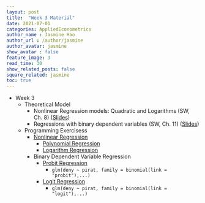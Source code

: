```yaml
---
layout: post
title:  "Week 3 Material"
date: 2021-07-01
categories: AppliedEconometrics
author_name : Jasmine Hao
author_url : /author/jasmine
author_avatar: jasmine
show_avatar : false
feature_image: 3
read_time: 30
show_related_posts: false
square_related: jasmine
toc: true
---
```



* Week 3
  * Theoretical Model
    * Nonlinear Regression models: Quadratic and Logarithms (SW, Ch. 8) ([Slides](2021/Theory/5_nonlinear.pdf))  
    * Regressions with binary dependent variables (SW, Ch. 11) ([Slides](2021/Theory/7_binary.pdf)) 
  * Programming Exercisess
    * [Nonlinear Regression](2021/Coding/5_nonlinear_regression.html)
      * [Polynomial Regression](https://www.econometrics-with-r.org/8-2-nfoasiv.html#polynomials)
      * [Logarithm Regression](https://www.econometrics-with-r.org/8-2-nfoasiv.html#logarithms)
    * Binary Dependent Variable Regression
      * [Probit Regression](https://www.econometrics-with-r.org/11-2-palr.html#probit-regression)
        * `glm(deny ~ pirat, family = binomial(link = "probit"),...)`   
      * [Logit Regression](https://www.econometrics-with-r.org/11-2-palr.html#logit-regression)
        * `glm(deny ~ pirat, family = binomial(link = "logit"),...)` 
